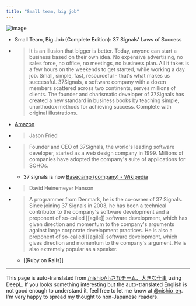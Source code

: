 ```yaml
---
title: "Small team, big job"
---
```


![image](https://gyazo.com/ba519cdb5eca0a165843e627718f32bd/thumb/1000)
- Small Team, Big Job (Complete Edition): 37 Signals' Laws of Success
- > It is an illusion that bigger is better. Today, anyone can start a business based on their own idea. No expensive advertising, no sales force, no office, no meetings, no business plan. All it takes is a few hours on the weekends to get started, while working a day job. Small, simple, fast, resourceful - that's what makes us successful. 37Signals, a software company with a dozen members scattered across two continents, serves millions of clients. The founder and charismatic developer of 37Signals has created a new standard in business books by teaching simple, unorthodox methods for achieving success. Complete with original illustrations.
- [Amazon](https://amzn.to/3wZAChi)
- > Jason Fried
- >  Founder and CEO of 37Signals, the world's leading software developer, started as a web design company in 1999. Millions of companies have adopted the company's suite of applications for SOHOs.
    - 37 signals is now [Basecamp (company) - Wikipedia](https://en.wikipedia.org/wiki/Basecamp_(company))

- >  David Heinemeyer Hanson
- >  A programmer from Denmark, he is the co-owner of 37 Signals. Since joining 37 Signals in 2003, he has been a technical contributor to the company's software development and a proponent of so-called [[agile]] software development, which has given direction and momentum to the company's arguments against large corporate development practices. He is also a proponent of so-called [[agile]] software development, which gives direction and momentum to the company's argument. He is also extremely popular as a speaker.
    - [[Ruby on Rails]]

---
This page is auto-translated from [/nishio/小さなチーム、大きな仕事](https://scrapbox.io/nishio/小さなチーム、大きな仕事) using DeepL. If you looks something interesting but the auto-translated English is not good enough to understand it, feel free to let me know at [@nishio_en](https://twitter.com/nishio_en). I'm very happy to spread my thought to non-Japanese readers.